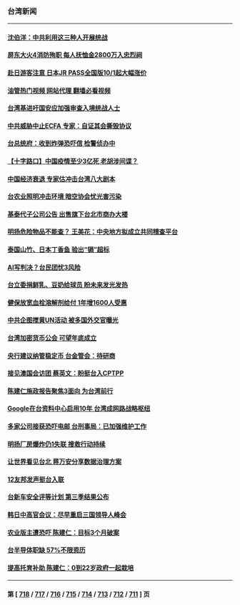 ### 台湾新闻
---
#### [沈伯洋：中共利用这三种人开展统战](../../pages/ncid1349361/n14082205.md?09272045) 
#### [屏东大火4消防殉职 每人抚恤金2800万入忠烈祠](../../pages/ncid1349361/n14082338.md?09272045) 
#### [赴日游客注意 日本JR PASS全国版10/1起大幅涨价](../../pages/ncid1349361/n14082309.md?09272045) 
#### [油管热门视频 网站代理 翻墙必看视频](http://138.2.39.72:81/youtube.html?epic-marker?09272045)
#### [台湾基进吁国安应加强审查入境统战人士](../../pages/ncid1349361/n14082156.md?09272045) 
#### [中共威胁中止ECFA 专家：自证其会撕毁协议](../../pages/ncid1349361/n14082047.md?09272045) 
#### [台总统府：收到炸弹恐吓信 检警侦办中](../../pages/ncid1349361/n14081966.md?09272045) 
#### [【十字路口】中国疫情至少3亿死 老胡涉间谍？](../../pages/ncid1349361/n14081722.md?09272045) 
#### [中国经济衰退 专家估冲击台湾八大剧本](../../pages/ncid1349361/n14081697.md?09272045) 
#### [台农业照明冲击环境 暗空协会忧光害污染](../../pages/ncid1349361/n14081727.md?09272045) 
#### [基泰代子公司公告 出售旗下台北市商办大楼](../../pages/ncid1349361/n14081724.md?09272045) 
#### [明扬危险物品不能查？ 王美花：中央地方拟成立共同稽查平台](../../pages/ncid1349361/n14081729.md?09272045) 
#### [泰国山竹、日本丁香鱼 验出“镉”超标](../../pages/ncid1349361/n14081731.md?09272045) 
#### [AI写判决？台民团忧3风险](../../pages/ncid1349361/n14081730.md?09272045) 
#### [台立委捐鲜乳、豆奶给球员 盼未来发光发热](../../pages/ncid1349361/n14081734.md?09272045) 
#### [健保放宽血栓溶解剂给付 1年增1600人受惠](../../pages/ncid1349361/n14081736.md?09272045) 
#### [中共企图搅黄UN活动 被多国外交官曝光](../../pages/ncid1349361/n14081668.md?09272045) 
#### [台湾加密货币公会 可望年底成立](../../pages/ncid1349361/n14081682.md?09272045) 
#### [央行建议纳管稳定币 台金管会：待研商](../../pages/ncid1349361/n14081658.md?09272045) 
#### [接见澳国会访团 蔡英文：盼挺台入CPTPP](../../pages/ncid1349361/n14081659.md?09272045) 
#### [陈建仁施政报告聚焦3面向 为台湾前行](../../pages/ncid1349361/n14081619.md?09272045) 
#### [Google在台资料中心启用10年 台湾成网路战略枢纽](../../pages/ncid1349361/n14081636.md?09272045) 
#### [多家公司接获恐吓电邮 台刑事局：已加强维护工作](../../pages/ncid1349361/n14081635.md?09272045) 
#### [明扬厂房爆炸仍1失联 搜救行动持续](../../pages/ncid1349361/n14081639.md?09272045) 
#### [让世界看见台北 蒋万安分享数据治理方案](../../pages/ncid1349361/n14081637.md?09272045) 
#### [12友邦发声挺台入联](../../pages/ncid1349361/n14081626.md?09272045) 
#### [台新车安全评等计划 第三季结果公布](../../pages/ncid1349361/n14081536.md?09272045) 
#### [韩日中高官会议：尽早重启三国领导人峰会](../../pages/ncid1349361/n14081616.md?09272045) 
#### [农业版主遭恐吓 陈建仁：目标3个月破案](../../pages/ncid1349361/n14081624.md?09272045) 
#### [台半导体职缺 57%不限资历](../../pages/ncid1349361/n14081627.md?09272045) 
#### [提高托育补助 陈建仁：0到22岁政府一起栽培](../../pages/ncid1349361/n14081603.md?09272045) 

---
#### 第 [ [718](./718.md?09272045) / [717](./717.md?09272045) / [716](./716.md?09272045) / [715](./715.md?09272045) / [714](./714.md?09272045) / [713](./713.md?09272045) / [712](./712.md?09272045) / [711](./711.md?09272045) ] 页
